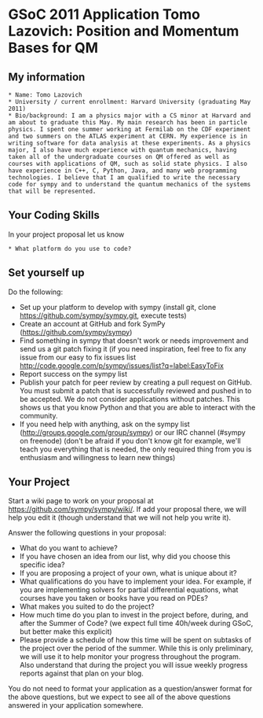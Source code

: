 GSoC 2011 Application Tomo Lazovich: Position and Momentum Bases for QM
==============================

My information
---

    * Name: Tomo Lazovich
    * University / current enrollment: Harvard University (graduating May 2011)
    * Bio/background: I am a physics major with a CS minor at Harvard and am about to graduate this May. My main research has been in particle physics. I spent one summer working at Fermilab on the CDF experiment and two summers on the ATLAS experiment at CERN. My experience is in writing software for data analysis at these experiments. As a physics major, I also have much experience with quantum mechanics, having taken all of the undergraduate courses on QM offered as well as courses with applications of QM, such as solid state physics. I also have experience in C++, C, Python, Java, and many web programming technologies. I believe that I am qualified to write the necessary code for sympy and to understand the quantum mechanics of the systems that will be represented. 
    
Your Coding Skills
------------------

In your project proposal let us know

    * What platform do you use to code?

Set yourself up
---------------

Do the following:

* Set up your platform to develop with sympy (install git,
  clone https://github.com/sympy/sympy.git, execute tests)
* Create an account at GitHub and fork SymPy (https://github.com/sympy/sympy)
* Find something in sympy that doesn't work or needs improvement and send us a
  git patch fixing it (if you need inspiration, feel free to fix any issue from
  our easy to fix issues list
  http://code.google.com/p/sympy/issues/list?q=label:EasyToFix
* Report success on the sympy list
* Publish your patch for peer review by creating a pull request on GitHub.  You
  must submit a patch that is successfully reviewed and pushed in to be
  accepted. We do not consider applications without patches. This shows us that
  you know Python and that you are able to interact with the community.
* If you need help with anything, ask on the sympy list
  (http://groups.google.com/group/sympy) or our IRC channel (#sympy on
  freenode) (don't be afraid if you don't know git for example, we'll teach you
  everything that is needed, the only required thing from you is enthusiasm and
  willingness to learn new things)

Your Project
------------

Start a wiki page to work on your proposal at
https://github.com/sympy/sympy/wiki/. If add your proposal there, we
will help you edit it (though understand that we will not help you write
it).

Answer the following questions in your proposal:

* What do you want to achieve?
* If you have chosen an idea from our list, why did you choose this specific
  idea?
* If you are proposing a project of your own, what is unique about it?
* What qualifications do you have to implement your idea.  For example, if you
  are implementing solvers for partial differential equations, what courses
  have you taken or books have you read on PDEs?
* What makes you suited to do the project?
* How much time do you plan to invest in the project before, during, and after
  the Summer of Code? (we expect full time 40h/week during GSoC, but better
  make this explicit)
* Please provide a schedule of how this time will be spent on subtasks
  of the project over the period of the summer. While this is only
  preliminary, we will use it to help monitor your progress throughout
  the program.  Also understand that during the project you will issue
  weekly progress reports against that plan on your blog.

You do not need to format your application as a question/answer format
for the above questions, but we expect to see all of the above questions
answered in your application somewhere.
